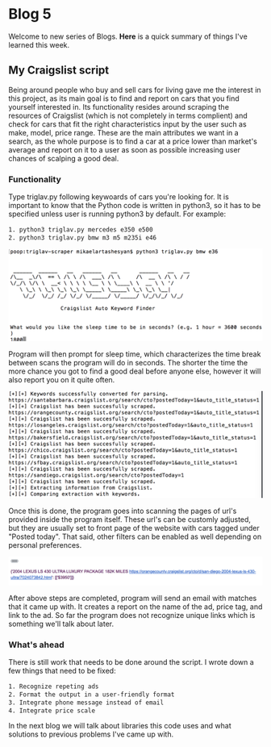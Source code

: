 # Blog 5

Welcome to new series of Blogs. **Here** is a quick summary of things I've learned this week.

## My Craigslist script

Being around people who buy and sell cars for living gave me the interest in this project, as its main goal is to find and report on cars that you find yourself interested in. Its functionality resides around scraping the resources of Craigslist (which is not completely in terms complient) and check for cars that fit the right characteristics input by the user such as make, model, price range. These are the main attributes we want in a search, as the whole purpose is to find a car at a price lower than market's average and report on it to a user as soon as possible increasing user chances of scalping a good deal.

### Functionality 


Type triglav.py following keywoards of cars you're looking for. It is important to know that the Python code is written in python3, so it has to be specified unless user is running python3 by default. For example:
```
1. python3 triglav.py mercedes e350 e500
2. python3 triglav.py bmw m3 m5 m235i e46
```
![Image](https://github.com/mikaart/mikael-artashesyan/blob/master/triglav.input.png)

Program will then prompt for sleep time, which characterizes the time break between scans the program will do in seconds. The shorter the time the more chance you got to find a good deal before anyone else, however it will also report you on it quite often. 

![Image](https://github.com/mikaart/mikael-artashesyan/blob/master/triglav.running.png)

Once this is done, the program goes into scanning the pages of url's provided inside the program itself. These url's can be customly adjusted, but they are usually set to front page of the website with cars tagged under "Posted today". That said, other filters can be enabled as well depending on personal preferences. 


![Image](https://github.com/mikaart/mikael-artashesyan/blob/master/triglav.email.png)

After above steps are completed, program will send an email with matches that it came up with. It creates a report on the name of the ad, price tag, and link to the ad. So far the program does not recognize unique links which is something we'll talk about later.

### What's ahead

There is still work that needs to be done around the script. I wrote down a few things that need to be fixed:
```
1. Recognize repeting ads
2. Format the output in a user-friendly format
3. Integrate phone message instead of email
4. Integrate price scale
```


In the next blog we will talk about libraries this code uses and what solutions to previous problems I've came up with. 


